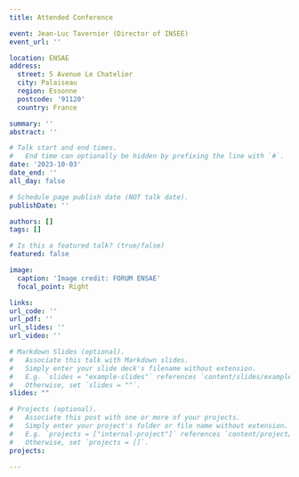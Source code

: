 ```yaml
---
title: Attended Conference

event: Jean-Luc Tavernier (Director of INSEE)
event_url: ''

location: ENSAE
address:
  street: 5 Avenue Le Chatelier
  city: Palaiseau
  region: Essonne
  postcode: '91120'
  country: France

summary: ''
abstract: ''

# Talk start and end times.
#   End time can optionally be hidden by prefixing the line with `#`.
date: '2023-10-03'
date_end: ''
all_day: false

# Schedule page publish date (NOT talk date).
publishDate: ''

authors: []
tags: []

# Is this a featured talk? (true/false)
featured: false

image:
  caption: 'Image credit: FORUM ENSAE'
  focal_point: Right

links:
url_code: ''
url_pdf: ''
url_slides: ''
url_video: ''

# Markdown Slides (optional).
#   Associate this talk with Markdown slides.
#   Simply enter your slide deck's filename without extension.
#   E.g. `slides = "example-slides"` references `content/slides/example-slides.md`.
#   Otherwise, set `slides = ""`.
slides: ""

# Projects (optional).
#   Associate this post with one or more of your projects.
#   Simply enter your project's folder or file name without extension.
#   E.g. `projects = ["internal-project"]` references `content/project/deep-learning/index.md`.
#   Otherwise, set `projects = []`.
projects:
  
---
```

